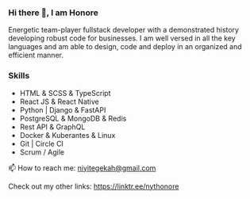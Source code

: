 ### Hi there 👋, I am Honore

Energetic team-player fullstack developer with a demonstrated history developing robust code for businesses. I am well versed in all the key languages and am able to design, code and deploy in an organized and efficient manner.

### Skills
- HTML & SCSS & TypeScript
- React JS & React Native
- Python | Django & FastAPI
- PostgreSQL & MongoDB & Redis
- Rest API & GraphQL
- Docker & Kuberantes & Linux
- Git | Circle CI
- Scrum / Agile

📫 How to reach me: niyitegekah@gmail.com

Check out my other links: https://linktr.ee/nythonore
